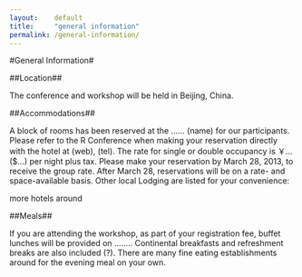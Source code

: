 ```yaml
---
layout:    default
title:     "general information"
permalink: /general-information/
---
```


#General Information#


##Location##

The conference and workshop will be held in Beijing, China. 

##Accommodations##

A block of rooms has been reserved at the ...... (name) for our participants. Please refer to the R Conference  when making your reservation directly with the hotel at (web), (tel). The rate for single or double occupancy is ￥... ($...) per night plus tax. Please make your reservation by March 28, 2013, to receive the group rate. After March 28, reservations will be on a rate- and space-available basis.
Other local Lodging are listed for your convenience:

more hotels around

##Meals##

If you are attending the workshop, as part of your registration fee, buffet lunches will be provided on ........ Continental breakfasts and refreshment breaks are also included (?). There are many fine eating establishments around for the evening meal on your own. 
